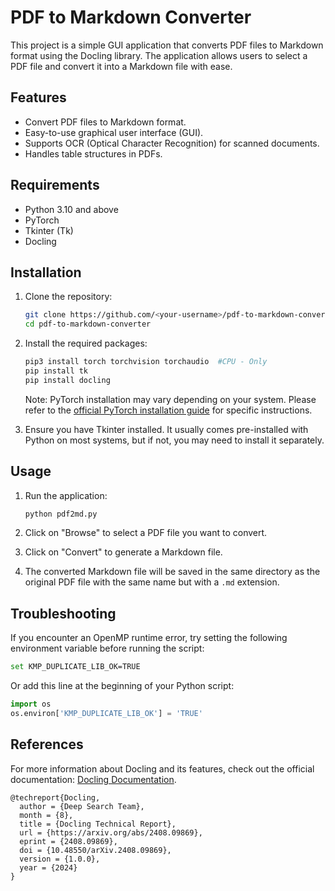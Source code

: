 # PDF to Markdown Converter

This project is a simple GUI application that converts PDF files to Markdown format using the Docling library. The application allows users to select a PDF file and convert it into a Markdown file with ease.

## Features

- Convert PDF files to Markdown format.
- Easy-to-use graphical user interface (GUI).
- Supports OCR (Optical Character Recognition) for scanned documents.
- Handles table structures in PDFs.

## Requirements

- Python 3.10 and above
- PyTorch
- Tkinter (Tk)
- Docling

## Installation

1. Clone the repository:

   ```bash
   git clone https://github.com/<your-username>/pdf-to-markdown-converter.git
   cd pdf-to-markdown-converter
   ```

2. Install the required packages:

   ```bash
   pip3 install torch torchvision torchaudio  #CPU - Only
   pip install tk
   pip install docling
   ```

   Note: PyTorch installation may vary depending on your system. Please refer to the [official PyTorch installation guide](https://pytorch.org/get-started/locally/) for specific instructions.

3. Ensure you have Tkinter installed. It usually comes pre-installed with Python on most systems, but if not, you may need to install it separately.

## Usage

1. Run the application:

   ```bash
   python pdf2md.py
   ```

2. Click on "Browse" to select a PDF file you want to convert.

3. Click on "Convert" to generate a Markdown file.

4. The converted Markdown file will be saved in the same directory as the original PDF file with the same name but with a `.md` extension.

## Troubleshooting

If you encounter an OpenMP runtime error, try setting the following environment variable before running the script:

```bash
set KMP_DUPLICATE_LIB_OK=TRUE
```

Or add this line at the beginning of your Python script:

```python
import os
os.environ['KMP_DUPLICATE_LIB_OK'] = 'TRUE'
```
## References

For more information about Docling and its features, check out the official documentation: [Docling Documentation](https://github.com/DS4SD/docling).

```
@techreport{Docling,
  author = {Deep Search Team},
  month = {8},
  title = {Docling Technical Report},
  url = {https://arxiv.org/abs/2408.09869},
  eprint = {2408.09869},
  doi = {10.48550/arXiv.2408.09869},
  version = {1.0.0},
  year = {2024}
}
```
